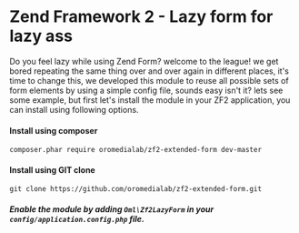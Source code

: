 Zend Framework 2 - Lazy form for lazy ass
=============
Do you feel lazy while using Zend Form? welcome to the league! we get bored repeating the same thing over and over again in different places, it's time to change this, we developed this module to reuse all possible sets of form elements by using a simple config file, sounds easy isn't it? lets see some example, but first let's install the module in your ZF2 application, you can install using following options.

#### Install using composer
```
composer.phar require oromedialab/zf2-extended-form dev-master
```

#### Install using GIT clone
```
git clone https://github.com/oromedialab/zf2-extended-form.git
```

##### Enable the module by adding `Oml\Zf2LazyForm` in your `config/application.config.php` file.